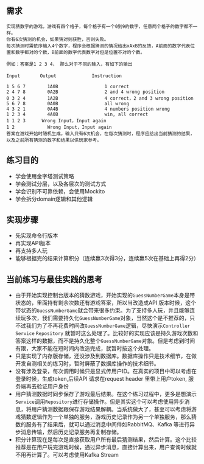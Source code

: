 ## 需求
```
实现猜数字的游戏。游戏有四个格子，每个格子有一个0到9的数字，任意两个格子的数字都不一样。
你有6次猜测的机会，如果猜对则获胜，否则失败。
每次猜测时需依序输入4个数字，程序会根据猜测的情况给出xAxB的反馈，A前面的数字代表位置和数字都对的个数，B前面的数字代表数字对但是位置不对的个数。

例如：答案是1 2 3 4， 那么对于不同的输入，有如下的输出

Input　　    Output             Instruction

1 5 6 7        1A0B                 1 correct
2 4 7 8        0A2B                 2 and 4 wrong position
0 3 2 4        1A2B                 4 correct，2 and 3 wrong position
5 6 7 8        0A0B                 all wrong
4 3 2 1        0A4B                 4 numbers position wrong
1 2 3 4        4A0B                 win, all correct
1 1 2 3      Wrong Input，Input again
1 2            Wrong Input，Input again
答案在游戏开始时随机生成。输入只有6次机会，在每次猜测时，程序应给出当前猜测的结果，以及之前所有猜测的数字和结果以供玩家参考。
```

## 练习目的
* 学会使用金字塔测试策略
* 学会测试分层，以及各层次的测试方式
* 学会识别不可靠依赖，会使用Mockito
* 学会拆分domain逻辑和其他逻辑

## 实现步骤
* 先实现命令行版本
* 再实现API版本
* 再支持多人玩
* 能够根据完的结果计算积分（连续赢3次得3分，连续赢5次在基础上再得2分）

## 当前练习与最佳实践的思考
* 由于开始实现控制台版本的猜数游戏，开始实现的`GuessNumberGame`本身是带状态的，里面持有剩余次数还有游戏答案，所以当改造成API 版本时候，这个带状态的`GuessNumberGame`就会带来很多约束。为了支持多人玩，并且能够连续玩多次，我们需要持久化`GuessNumberGame`对象，当然这个是不推荐的，只不过我们为了不再花费时间改`GuessNumberGame`逻辑，尽快演示`Controller` `Service` `Repository` 就暂时这么处理了。比较好的实现应该是持久游戏次数和答案这样的数据，而不是持久化整个`GuessNumberGame`对象。但是考虑到时间有限，大家不能在短时间内改造完成，就暂时按这个处理。
* 只是实现了内存版存储，还没涉及到数据库。数据库操作只是技术细节，在做开发自测相关的练习时，暂时屏蔽了数据库操作的技术细节。
* 没有涉及登录，每次调用时候只是显式传用户ID。在真实的项目中可以考虑在登录时候，生成token,后续API 请求在request header 里带上用户token, 服务端再去验证用户身份
* 用户猜测数据时同步保存了游戏最后结果。在这个练习过程中，更多是想演示`Service`调用`Repository`进行存储操作。但是其实这个可以考虑使用异步消息，将用户猜测数据跟保存游戏结果解耦。当系统做大了，甚至可以考虑将游戏猜数逻辑作为一个单独的服务，游戏历史记录作为另一个单独服务，那么猜数的服务有了结果后，就可以通过消息中间件如RabbitMQ、Kafka 等进行异步消息传输，然后历史记录服务再复制存储。
* 积分计算现在是每次是直接获取用户所有最后猜测结果，然后计算。这个比较推荐是在用户玩完游戏时候，通过异步消息，直接计算出来，用户查询时候就不用再计算了。可以考虑使用Kafka Stream

